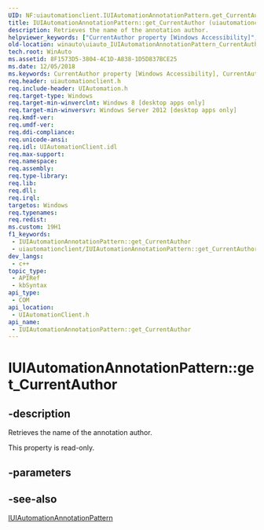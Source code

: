 ```yaml
---
UID: NF:uiautomationclient.IUIAutomationAnnotationPattern.get_CurrentAuthor
title: IUIAutomationAnnotationPattern::get_CurrentAuthor (uiautomationclient.h)
description: Retrieves the name of the annotation author.
helpviewer_keywords: ["CurrentAuthor property [Windows Accessibility]","CurrentAuthor property [Windows Accessibility]","IUIAutomationAnnotationPattern interface","IUIAutomationAnnotationPattern interface [Windows Accessibility]","CurrentAuthor property","IUIAutomationAnnotationPattern.CurrentAuthor","IUIAutomationAnnotationPattern.get_CurrentAuthor","IUIAutomationAnnotationPattern::CurrentAuthor","IUIAutomationAnnotationPattern::get_CurrentAuthor","get_CurrentAuthor","uiautomationclient/IUIAutomationAnnotationPattern::CurrentAuthor","uiautomationclient/IUIAutomationAnnotationPattern::get_CurrentAuthor","winauto.uiauto_IUIAutomationAnnotationPattern_CurrentAuthor"]
old-location: winauto\uiauto_IUIAutomationAnnotationPattern_CurrentAuthor.htm
tech.root: WinAuto
ms.assetid: 8F1573D5-3804-4C1D-A838-1D5D837BCE25
ms.date: 12/05/2018
ms.keywords: CurrentAuthor property [Windows Accessibility], CurrentAuthor property [Windows Accessibility],IUIAutomationAnnotationPattern interface, IUIAutomationAnnotationPattern interface [Windows Accessibility],CurrentAuthor property, IUIAutomationAnnotationPattern.CurrentAuthor, IUIAutomationAnnotationPattern.get_CurrentAuthor, IUIAutomationAnnotationPattern::CurrentAuthor, IUIAutomationAnnotationPattern::get_CurrentAuthor, get_CurrentAuthor, uiautomationclient/IUIAutomationAnnotationPattern::CurrentAuthor, uiautomationclient/IUIAutomationAnnotationPattern::get_CurrentAuthor, winauto.uiauto_IUIAutomationAnnotationPattern_CurrentAuthor
req.header: uiautomationclient.h
req.include-header: UIAutomation.h
req.target-type: Windows
req.target-min-winverclnt: Windows 8 [desktop apps only]
req.target-min-winversvr: Windows Server 2012 [desktop apps only]
req.kmdf-ver: 
req.umdf-ver: 
req.ddi-compliance: 
req.unicode-ansi: 
req.idl: UIAutomationClient.idl
req.max-support: 
req.namespace: 
req.assembly: 
req.type-library: 
req.lib: 
req.dll: 
req.irql: 
targetos: Windows
req.typenames: 
req.redist: 
ms.custom: 19H1
f1_keywords:
 - IUIAutomationAnnotationPattern::get_CurrentAuthor
 - uiautomationclient/IUIAutomationAnnotationPattern::get_CurrentAuthor
dev_langs:
 - c++
topic_type:
 - APIRef
 - kbSyntax
api_type:
 - COM
api_location:
 - UIAutomationClient.h
api_name:
 - IUIAutomationAnnotationPattern::get_CurrentAuthor
---
```


# IUIAutomationAnnotationPattern::get_CurrentAuthor


## -description

Retrieves the name of the annotation author.  

This property is read-only.

## -parameters

## -see-also

<a href="/windows/desktop/api/uiautomationclient/nn-uiautomationclient-iuiautomationannotationpattern">IUIAutomationAnnotationPattern</a>


